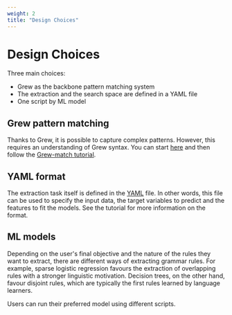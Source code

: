 ```yaml
---
weight: 2
title: "Design Choices"
---
```


# Design Choices

Three main choices:

- Grew as the backbone pattern matching system
- The extraction and the search space are defined in a YAML file
- One script by ML model

## Grew pattern matching

Thanks to Grew, it is possible to capture complex patterns. However, this requires an understanding of Grew syntax. You can start [here](https://grew.fr/grew_match/help/) and then follow the [Grew-match tutorial](https://universal.grew.fr/?tutorial=yes).

## YAML format

The extraction task itself is defined in the [YAML](https://yaml.org/spec/1.2.2/#chapter-2-language-overview) file. In other words, this file can be used to specify the input data, the target variables to predict and the features to fit the models. See the tutorial for more information on the format.

## ML models

Depending on the user's final objective and the nature of the rules they want to extract, there are different ways of extracting grammar rules. For example, sparse logistic regression favours the extraction of overlapping rules with a stronger linguistic motivation. Decision trees, on the other hand, favour disjoint rules, which are typically the first rules learned by language learners.

Users can run their preferred model using different scripts.